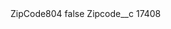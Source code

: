 <?xml version="1.0" encoding="UTF-8"?>
<CustomMetadata xmlns="http://soap.sforce.com/2006/04/metadata" xmlns:xsi="http://www.w3.org/2001/XMLSchema-instance" xmlns:xsd="http://www.w3.org/2001/XMLSchema">
    <label>ZipCode804</label>
    <protected>false</protected>
    <values>
        <field>Zipcode__c</field>
        <value xsi:type="xsd:string">17408</value>
    </values>
</CustomMetadata>
